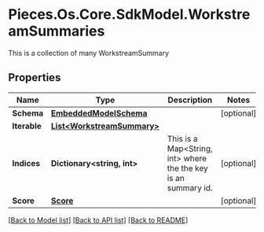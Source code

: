 # Pieces.Os.Core.SdkModel.WorkstreamSummaries
This is a collection of many WorkstreamSummary

## Properties

Name | Type | Description | Notes
------------ | ------------- | ------------- | -------------
**Schema** | [**EmbeddedModelSchema**](EmbeddedModelSchema.md) |  | [optional] 
**Iterable** | [**List&lt;WorkstreamSummary&gt;**](WorkstreamSummary.md) |  | 
**Indices** | **Dictionary&lt;string, int&gt;** | This is a Map&lt;String, int&gt; where the the key is an summary id. | [optional] 
**Score** | [**Score**](Score.md) |  | [optional] 

[[Back to Model list]](../README.md#documentation-for-models) [[Back to API list]](../README.md#documentation-for-api-endpoints) [[Back to README]](../README.md)

